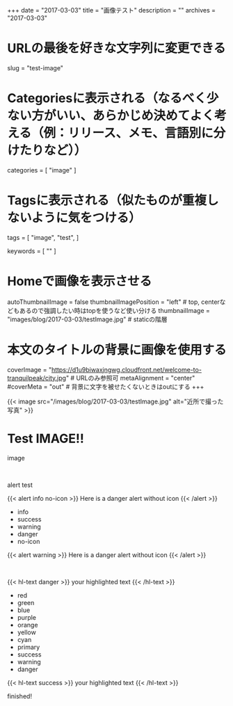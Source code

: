 +++
date = "2017-03-03"
title = "画像テスト"
description = ""
archives = "2017-03-03"

# URLの最後を好きな文字列に変更できる
slug = "test-image"

# Categoriesに表示される（なるべく少ない方がいい、あらかじめ決めてよく考える（例：リリース、メモ、言語別に分けたりなど））
categories = [
    "image"
]

# Tagsに表示される（似たものが重複しないように気をつける）
tags = [
    "image",
    "test",
]

keywords = [
    ""
]

# Homeで画像を表示させる
autoThumbnailImage = false
thumbnailImagePosition = "left"  # top, centerなどもあるので強調したい時はtopを使うなど使い分ける
thumbnailImage = "images/blog/2017-03-03/testImage.jpg"  # staticの階層

# 本文のタイトルの背景に画像を使用する
coverImage = "https://d1u9biwaxjngwg.cloudfront.net/welcome-to-tranquilpeak/city.jpg"  # URLのみ参照可
metaAlignment = "center"
#coverMeta = "out"  # 背景に文字を被せたくないときはoutにする
+++

{{< image src="/images/blog/2017-03-03/testImage.jpg" alt="近所で撮った写真" >}}

# Test IMAGE!!

image

<br>

alert test

{{< alert info no-icon >}}
Here is a danger alert without icon
{{< /alert >}}

- info
- success
- warning
- danger
- no-icon

{{< alert warning >}}
Here is a danger alert without icon
{{< /alert >}}


<br>


{{< hl-text danger >}}
your highlighted text
{{< /hl-text >}}

- red
- green
- blue
- purple
- orange
- yellow
- cyan
- primary
- success
- warning
- danger

{{< hl-text success >}}
your highlighted text
{{< /hl-text >}}

finished!


